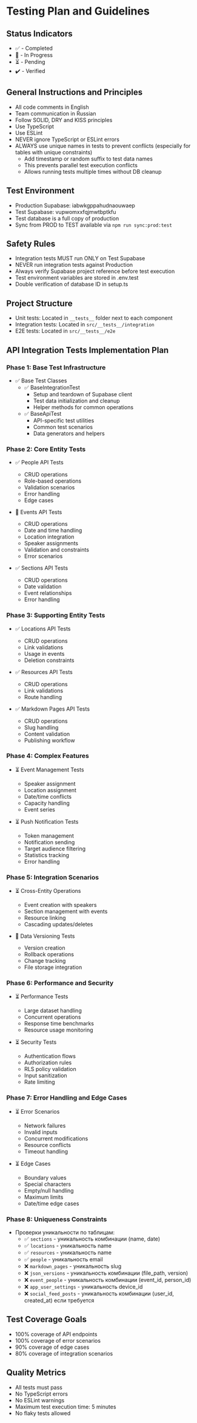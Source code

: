 # Testing Plan and Guidelines

## Status Indicators
- ✅ - Completed
- 🚧 - In Progress
- ⏳ - Pending
- ✔️ - Verified

## General Instructions and Principles
- All code comments in English
- Team communication in Russian
- Follow SOLID, DRY and KISS principles
- Use TypeScript
- Use ESLint
- NEVER ignore TypeScript or ESLint errors
- ALWAYS use unique names in tests to prevent conflicts (especially for tables with unique constraints)
  - Add timestamp or random suffix to test data names
  - This prevents parallel test execution conflicts
  - Allows running tests multiple times without DB cleanup

## Test Environment
- Production Supabase: iabwkgppahudnaouwaep
- Test Supabase: vupwomxxfqjmwtbptkfu
- Test database is a full copy of production
- Sync from PROD to TEST available via `npm run sync:prod:test`

## Safety Rules
- Integration tests MUST run ONLY on Test Supabase
- NEVER run integration tests against Production
- Always verify Supabase project reference before test execution
- Test environment variables are stored in .env.test
- Double verification of database ID in setup.ts

## Project Structure
- Unit tests: Located in `__tests__` folder next to each component
- Integration tests: Located in `src/__tests__/integration`
- E2E tests: Located in `src/__tests__/e2e`

## API Integration Tests Implementation Plan

### Phase 1: Base Test Infrastructure
- ✅ Base Test Classes
  - ✅ BaseIntegrationTest
    - Setup and teardown of Supabase client
    - Test data initialization and cleanup
    - Helper methods for common operations
  - ✅ BaseApiTest
    - API-specific test utilities
    - Common test scenarios
    - Data generators and helpers

### Phase 2: Core Entity Tests
- ✅ People API Tests
  - CRUD operations
  - Role-based operations
  - Validation scenarios
  - Error handling
  - Edge cases

- 🚧 Events API Tests
  - CRUD operations
  - Date and time handling
  - Location integration
  - Speaker assignments
  - Validation and constraints
  - Error scenarios

- ✅ Sections API Tests
  - CRUD operations
  - Date validation
  - Event relationships
  - Error handling

### Phase 3: Supporting Entity Tests
- ✅ Locations API Tests
  - CRUD operations
  - Link validations
  - Usage in events
  - Deletion constraints

- ✅ Resources API Tests
  - CRUD operations
  - Link validations
  - Route handling

- ✅ Markdown Pages API Tests
  - CRUD operations
  - Slug handling
  - Content validation
  - Publishing workflow

### Phase 4: Complex Features
- ⏳ Event Management Tests
  - Speaker assignment
  - Location assignment
  - Date/time conflicts
  - Capacity handling
  - Event series

- ⏳ Push Notification Tests
  - Token management
  - Notification sending
  - Target audience filtering
  - Statistics tracking
  - Error handling

### Phase 5: Integration Scenarios
- ⏳ Cross-Entity Operations
  - Event creation with speakers
  - Section management with events
  - Resource linking
  - Cascading updates/deletes

- 🚧 Data Versioning Tests
  - Version creation
  - Rollback operations
  - Change tracking
  - File storage integration

### Phase 6: Performance and Security
- ⏳ Performance Tests
  - Large dataset handling
  - Concurrent operations
  - Response time benchmarks
  - Resource usage monitoring

- ⏳ Security Tests
  - Authentication flows
  - Authorization rules
  - RLS policy validation
  - Input sanitization
  - Rate limiting

### Phase 7: Error Handling and Edge Cases
- ⏳ Error Scenarios
  - Network failures
  - Invalid inputs
  - Concurrent modifications
  - Resource conflicts
  - Timeout handling

- ⏳ Edge Cases
  - Boundary values
  - Special characters
  - Empty/null handling
  - Maximum limits
  - Date/time edge cases

### Phase 8: Uniqueness Constraints
- Проверки уникальности по таблицам:
  - ✅ `sections` - уникальность комбинации (name, date)
  - ✅ `locations` - уникальность name
  - ✅ `resources` - уникальность name
  - ✅ `people` - уникальность email
  - ❌ `markdown_pages` - уникальность slug
  - ❌ `json_versions` - уникальность комбинации (file_path, version)
  - ❌ `event_people` - уникальность комбинации (event_id, person_id)
  - ❌ `app_user_settings` - уникальность device_id
  - ❌ `social_feed_posts` - уникальность комбинации (user_id, created_at) если требуется

## Test Coverage Goals
- 100% coverage of API endpoints
- 100% coverage of error scenarios
- 90% coverage of edge cases
- 80% coverage of integration scenarios

## Quality Metrics
- All tests must pass
- No TypeScript errors
- No ESLint warnings
- Maximum test execution time: 5 minutes
- No flaky tests allowed